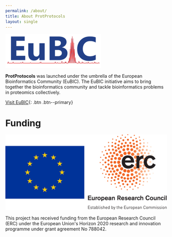 ```yaml
---
permalink: /about/
title: About ProtProtocols
layout: single
---
```


![EuBIC Logo](/assets/images/eubic_logo.png)

**ProtProtocols** was launched under the umbrella of the European Bioinformatics Community (EuBIC). The EuBIC initiative aims to bring together the bioinformatics community and tackle bioinformatics problems in proteomics collectively.

[Visit EuBIC](https://www.proteomics-academy.org){: .btn .btn--primary}

# Funding

![EU Logo](/assets/images/eu_logo.png)

This project has received funding from the European Research Council (ERC) under the European Union's Horizon 2020 research and innovation programme under grant agreement No 788042.
